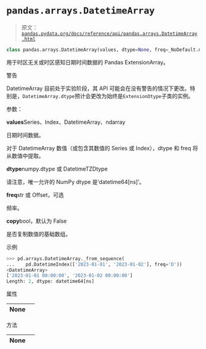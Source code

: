 # `pandas.arrays.DatetimeArray`

> 原文：[`pandas.pydata.org/docs/reference/api/pandas.arrays.DatetimeArray.html`](https://pandas.pydata.org/docs/reference/api/pandas.arrays.DatetimeArray.html)

```py
class pandas.arrays.DatetimeArray(values, dtype=None, freq=_NoDefault.no_default, copy=False)
```

用于时区无关或时区感知日期时间数据的 Pandas ExtensionArray。

警告

DatetimeArray 目前处于实验阶段，其 API 可能会在没有警告的情况下更改。特别是，`DatetimeArray.dtype`预计会更改为始终是`ExtensionDtype`子类的实例。

参数：

**values**Series、Index、DatetimeArray、ndarray

日期时间数据。

对于 DatetimeArray 数值（或包含其数值的 Series 或 Index），dtype 和 freq 将从数值中提取。

**dtype**numpy.dtype 或 DatetimeTZDtype

请注意，唯一允许的 NumPy dtype 是‘datetime64[ns]’。

**freq**str 或 Offset，可选

频率。

**copy**bool，默认为 False

是否复制数值的基础数组。

示例

```py
>>> pd.arrays.DatetimeArray._from_sequence(
...    pd.DatetimeIndex(['2023-01-01', '2023-01-02'], freq='D'))
<DatetimeArray>
['2023-01-01 00:00:00', '2023-01-02 00:00:00']
Length: 2, dtype: datetime64[ns] 
```

属性

| **None** |  |
| --- | --- |

方法

| **None** |  |
| --- | --- |
